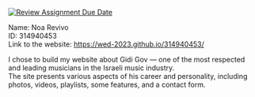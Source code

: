 [![Review Assignment Due Date](https://classroom.github.com/assets/deadline-readme-button-22041afd0340ce965d47ae6ef1cefeee28c7c493a6346c4f15d667ab976d596c.svg)](https://classroom.github.com/a/89IMDEJr)

Name: Noa Revivo  
ID: 314940453  
Link to the website: https://wed-2023.github.io/314940453/

I chose to build my website about Gidi Gov — one of the most respected and leading musicians in the Israeli music industry.  
The site presents various aspects of his career and personality, including photos, videos, playlists, some features, and a contact form.
